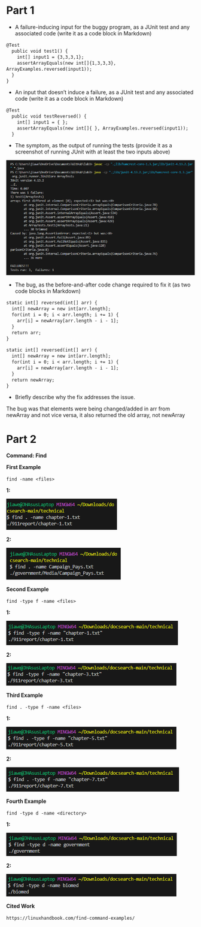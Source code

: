 Part 1
=========


* A failure-inducing input for the buggy program, as a JUnit test and any associated code (write it as a code block in Markdown)


```
@Test
  public void test1() {
    int[] input1 = {3,3,3,1};
    assertArrayEquals(new int[]{1,3,3,3}, ArrayExamples.reversed(input1));
  }
}
```


* An input that doesn’t induce a failure, as a JUnit test and any associated code (write it as a code block in Markdown)


```
@Test
  public void testReversed() {
    int[] input1 = { };
    assertArrayEquals(new int[]{ }, ArrayExamples.reversed(input1));
  }
```


* The symptom, as the output of running the tests (provide it as a screenshot of running JUnit with at least the two inputs above)


![Image](Output.png)


* The bug, as the before-and-after code change required to fix it (as two code blocks in Markdown)


```
static int[] reversed(int[] arr) {
  int[] newArray = new int[arr.length];
  for(int i = 0; i < arr.length; i += 1) {
    arr[i] = newArray[arr.length - i - 1];
  }
  return arr;
}
```


```
static int[] reversed(int[] arr) {
  int[] newArray = new int[arr.length];
  for(int i = 0; i < arr.length; i += 1) {
    arr[i] = newArray[arr.length - i - 1];
  }
  return newArray;
}
```


* Briefly describe why the fix addresses the issue.


The bug was that elements were being changed/added in arr from newArray and not vice versa, it also returned the old array, not newArray


Part 2
=========


**Command: Find** 


**First Example**


`find -name <files>`


**1:**


![Image](Example11.png)


**2:**


![Image](Example12.png)


**Second Example**


`find -type f -name <files>`


**1:**


![Image](Example21.png)


**2:**


![Image](Example22.png)


**Third Example**


`find . -type f -name <files>`


**1:**


![Image](Example31.png)


**2:**


![Image](Example32.png)


**Fourth Example**


`find -type d -name <directory>`


**1:**


![Image](Example41.png)


**2:**


![Image](Example42.png)


**Cited Work**

`https://linuxhandbook.com/find-command-examples/`
